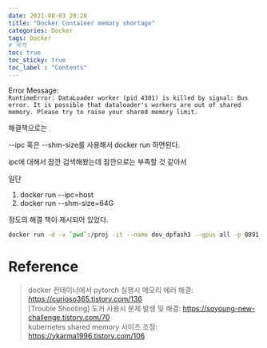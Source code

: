 ```yaml
---
date: 2021-08-03 20:28
title: "Docker Container memory shortage"
categories: Docker
tags: Docker
# 목차
toc: true  
toc_sticky: true 
toc_label : "Contents"
---
```


Error Message:  
`RuntimeError: DataLoader worker (pid 4301) is killed by signal: Bus error. It is possible that dataloader's workers are out of shared memory. Please try to raise your shared memory limit.`  

해결책으로는 


--ipc 혹은 --shm-size를 사용해서 docker run 하면된다.  

ipc에 대해서 잠깐 검색해봤는데 잠깐으로는 부족할 것 같아서

일단  

1. docker run --ipc=host
1. docker run --shm-size=64G

정도의 해결 책이 제시되어 있었다.

```sh
docker run -d -v `pwd`:/proj -it --name dev_dpfash3 --gpus all -p 8891:8891 --restart=always mydocker --shm-size=8G
```

# Reference
> docker 컨테이너에서 pytorch 실행시 메모리 에러 해결: <https://curioso365.tistory.com/136>  
> [Trouble Shooting] 도커 사용시 문제 발생 및 해결: <https://soyoung-new-challenge.tistory.com/70>  
> kubernetes shared memory 사이즈 조정: <https://ykarma1996.tistory.com/106>  